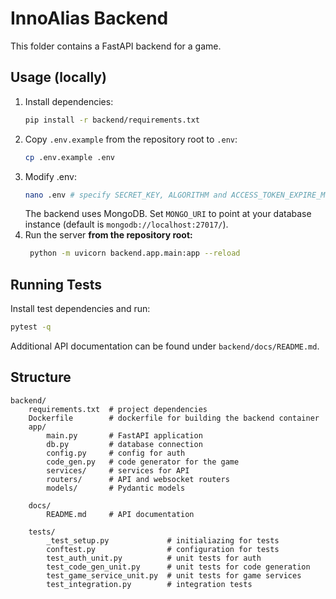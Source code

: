 # InnoAlias Backend

This folder contains a FastAPI backend for a game.


## Usage (locally)
1. Install dependencies:
   ```bash
   pip install -r backend/requirements.txt
   ```
2. Copy `.env.example` from the repository root to `.env`:
   ```bash
   cp .env.example .env
   ```
3. Modify .env:
   ```bash
   nano .env # specify SECRET_KEY, ALGORITHM and ACCESS_TOKEN_EXPIRE_MINUTES
   ```
   The backend uses MongoDB. Set `MONGO_URI` to point at your database instance
   (default is `mongodb://localhost:27017/`).
4. Run the server **from the repository root:**
   ```bash
    python -m uvicorn backend.app.main:app --reload
   ```

## Running Tests

Install test dependencies and run:

```bash
pytest -q
```

Additional API documentation can be found under `backend/docs/README.md`.


## Structure

```
backend/
    requirements.txt  # project dependencies
    Dockerfile        # dockerfile for building the backend container
    app/
        main.py       # FastAPI application
        db.py         # database connection
        config.py     # config for auth
        code_gen.py   # code generator for the game
        services/     # services for API
        routers/      # API and websocket routers
        models/       # Pydantic models

    docs/
        README.md     # API documentation

    tests/
        _test_setup.py             # initialiazing for tests
        conftest.py                # configuration for tests
        test_auth_unit.py          # unit tests for auth
        test_code_gen_unit.py      # unit tests for code generation
        test_game_service_unit.py  # unit tests for game services
        test_integration.py        # integration tests
```

